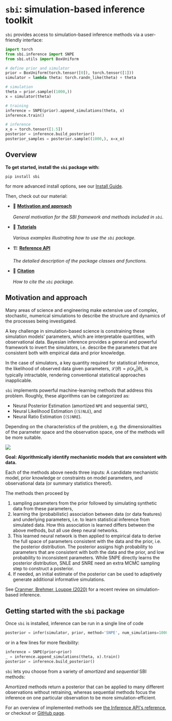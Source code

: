 # `sbi`: simulation-based inference toolkit

`sbi` provides access to simulation-based inference methods via a user-friendly
interface:

```python
import torch
from sbi.inference import SNPE
from sbi.utils import BoxUniform

# define prior and simulator
prior = BoxUniform(torch.tensor([0]), torch.tensor([1]))
simulator = lambda theta: torch.randn_like(theta) + theta

# simulation
theta = prior.sample((1000,))
x = simulator(theta)

# training
inference = SNPE(prior).append_simulations(theta, x)
inference.train()

# inference
x_o = torch.tensor([1.5])
posterior = inference.build_posterior()
posterior_samples = posterior.sample((1000,), x=x_o)
```

## Overview

**To get started, install the `sbi` package with:**

```commandline
pip install sbi
```

for more advanced install options, see our [Install Guide](install.md).

Then, check out our material:

<div class="grid cards" markdown>

-  :dart: [__Motivation and approach__](#motivation-and-approach)
   <br/><br/>
   *General motivation for the SBI framework and methods included in `sbi`.*

-  :rocket: [__Tutorials__](tutorials/)
   <br/><br/>
   *Various examples illustrating how to use the `sbi` package.*

-  :building_construction: [__Reference API__](reference/)
   <br/><br/>
   *The detailed description of the package classes and functions.*

-  :book: [__Citation__](citation.md)
   <br/><br/>
   *How to cite the `sbi` package.*

</div>

## Motivation and approach

Many areas of science and engineering make extensive use of complex, stochastic,
numerical simulations to describe the structure and dynamics of the processes being
investigated.

A key challenge in simulation-based science is constraining these simulation models'
parameters, which are interpretable quantities, with observational data. Bayesian
inference provides a general and powerful framework to invert the simulators, i.e.
describe the parameters that are consistent both with empirical data and prior
knowledge.

In the case of simulators, a key quantity required for statistical inference, the
likelihood of observed data given parameters, $\mathcal{L}(\theta) = p(x_o|\theta)$, is
typically intractable, rendering conventional statistical approaches inapplicable.

`sbi` implements powerful machine-learning methods that address this problem. Roughly,
these algorithms can be categorized as:

- Neural Posterior Estimation (amortized `NPE` and sequential `SNPE`),
- Neural Likelihood Estimation (`(S)NLE`), and
- Neural Ratio Estimation (`(S)NRE`).

Depending on the characteristics of the problem, e.g. the dimensionalities of the
parameter space and the observation space, one of the methods will be more suitable.

![](./static/goal.png)

**Goal: Algorithmically identify mechanistic models that are consistent with data.**

Each of the methods above needs three inputs: A candidate mechanistic model,
prior knowledge or constraints on model parameters, and observational data (or
summary statistics thereof).

The methods then proceed by

1. sampling parameters from the prior followed by simulating synthetic data from
   these parameters,
2. learning the (probabilistic) association between data (or data features) and
   underlying parameters, i.e. to learn statistical inference from simulated
   data. How this association is learned differs between the above methods, but
   all use deep neural networks.
3. This learned neural network is then applied to empirical data to derive the
   full space of parameters consistent with the data and the prior, i.e. the
   posterior distribution. The posterior assigns high probability to parameters
   that are consistent with both the data and the prior, and low probability to
   inconsistent parameters. While SNPE directly learns the posterior
   distribution, SNLE and SNRE need an extra MCMC sampling step to construct a
   posterior.
4. If needed, an initial estimate of the posterior can be used to adaptively
   generate additional informative simulations.

See [Cranmer, Brehmer, Louppe (2020)](https://doi.org/10.1073/pnas.1912789117) for a recent
review on simulation-based inference.

## Getting started with the `sbi` package

Once `sbi` is installed, inference can be run in a single line of code

```python
posterior = infer(simulator, prior, method='SNPE', num_simulations=1000)
```

or in a few lines for more flexibility:

```python
inference = SNPE(prior=prior)
_ = inference.append_simulations(theta, x).train()
posterior = inference.build_posterior()
```

`sbi` lets you choose from a variety of _amortized_ and _sequential_ SBI methods:

Amortized methods return a posterior that can be applied to many different
observations without retraining, whereas sequential methods focus the inference
on one particular observation to be more simulation-efficient.


For an overview of implemented methods see [the Inference API's reference](
reference/inference/), or checkout or [GitHub page](https://github.com/mackelab/sbi).
